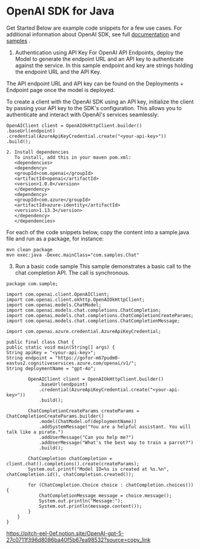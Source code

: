# OpenAI SDK for Java

Get Started
Below are example code snippets for a few use cases. For additional information about OpenAI SDK, see full [documentation](https://github.com/openai/openai-java)  and [samples](https://github.com/openai/openai-java) .

1. Authentication using API Key
   For OpenAI API Endpoints, deploy the Model to generate the endpoint URL and an API key to authenticate against the service. In this sample endpoint and key are strings holding the endpoint URL and the API Key.

The API endpoint URL and API key can be found on the Deployments + Endpoint page once the model is deployed.

To create a client with the OpenAI SDK using an API key, initialize the client by passing your API key to the SDK's configuration. This allows you to authenticate and interact with OpenAI's services seamlessly:
```
OpenAIClient client = OpenAIOkHttpClient.builder()
.baseUrl(endpoint)
.credential(AzureApiKeyCredential.create("<your-api-key>"))
.build();

2. Install dependencies
   To install, add this in your maven pom.xml:
   <dependencies>
   <dependency>
   <groupId>com.openai</groupId>
   <artifactId>openai</artifactId>
   <version>1.0.0</version>
   </dependency>
   <dependency>
   <groupId>com.azure</groupId>
   <artifactId>azure-identity</artifactId>
   <version>1.13.3</version>
   </dependency>
   </dependencies>
```

For each of the code snippets below, copy the content into a sample.java file and run as a package, for instance:
```
mvn clean package
mvn exec:java -Dexec.mainClass="com.samples.Chat"
```
3. Run a basic code sample
   This sample demonstrates a basic call to the chat completion API. The call is synchronous.
```
package com.sample;

import com.openai.client.OpenAIClient;
import com.openai.client.okhttp.OpenAIOkHttpClient;
import com.openai.models.ChatModel;
import com.openai.models.chat.completions.ChatCompletion;
import com.openai.models.chat.completions.ChatCompletionCreateParams;
import com.openai.models.chat.completions.ChatCompletionMessage;

import com.openai.azure.credential.AzureApiKeyCredential;

public final class Chat {
public static void main(String[] args) {
String apiKey = "<your-api-key>";
String endpoint = "https://gofor-m67pudm0-eastus2.cognitiveservices.azure.com/openai/v1/";
String deploymentName = "gpt-4o";

        OpenAIClient client = OpenAIOkHttpClient.builder()
            .baseUrl(endpoint)
            .credential(AzureApiKeyCredential.create("<your-api-key>"))
            .build();

        ChatCompletionCreateParams createParams = ChatCompletionCreateParams.builder()
            .model(ChatModel.of(deploymentName))
            .addSystemMessage("You are a helpful assistant. You will talk like a pirate.")
            .addUserMessage("Can you help me?")
            .addUserMessage("What's the best way to train a parrot?")
            .build();

        ChatCompletion chatCompletion = client.chat().completions().create(createParams);
        System.out.printf("Model ID=%s is created at %s.%n", chatCompletion.id(), chatCompletion.created());

        for (ChatCompletion.Choice choice : chatCompletion.choices()) {
            ChatCompletionMessage message = choice.message();
            System.out.println("Message:");
            System.out.println(message.content());
        }
    }
}
```
https://pitch-eel-0ef.notion.site/OpenAI-gpt-5-27c0711f396d8086ba40f5b67ea98532?source=copy_link